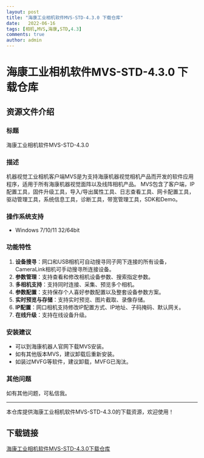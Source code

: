 ```yaml
---
layout: post
title: "海康工业相机软件MVS-STD-4.3.0 下载仓库"
date:   2022-06-16
tags: [相机,MVS,海康,STD,4.3]
comments: true
author: admin
---
```

# 海康工业相机软件MVS-STD-4.3.0 下载仓库

## 资源文件介绍

### 标题
海康工业相机软件MVS-STD-4.3.0

### 描述
机器视觉工业相机客户端MVS是为支持海康机器视觉相机产品而开发的软件应用程序，适用于所有海康机器视觉面阵以及线阵相机产品。 MVS包含了客户端，IP配置工具，固件升级工具，导入/导出属性工具、日志查看工具、网卡配置工具，驱动管理工具，系统信息工具，诊断工具，带宽管理工具，SDK和Demo。

### 操作系统支持
- Windows 7/10/11 32/64bit

### 功能特性
1. **设备搜寻**：网口和USB相机可自动搜寻同子网下连接的所有设备，CameraLink相机可手动搜寻所连接设备。
2. **参数管理**：支持查看和修改相机设备参数、搜索指定参数。
3. **多相机支持**：支持同时连接、采集、预览多个相机。
4. **参数配置**：支持保存个人喜好参数配置以及整套设备参数方案。
5. **实时预览与存储**：支持实时预览、图片截取、录像存储。
6. **IP配置**：网口相机支持修改IP配置方式、IP地址、子码掩码、默认网关。
7. **在线升级**：支持在线设备升级。

### 安装建议
- 可以到海康机器人官网下载MVS安装。
- 如有其他版本MVS，建议卸载后重新安装。
- 如装过MVFG等软件，建议卸载，MVFG已淘汰。

### 其他问题
如有其他问题，可私信我。

---

本仓库提供海康工业相机软件MVS-STD-4.3.0的下载资源，欢迎使用！

## 下载链接

[海康工业相机软件MVS-STD-4.3.0下载仓库](https://pan.quark.cn/s/7c5eb2e85e6c)